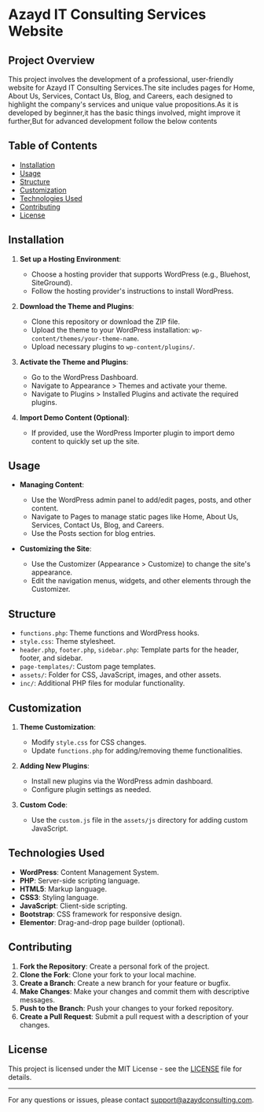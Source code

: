 # Azayd IT Consulting Services Website

## Project Overview
This project involves the development of a professional, user-friendly website for Azayd IT Consulting Services.The site includes pages for Home, About Us, Services, Contact Us, Blog, and Careers, each designed to highlight the company's services and unique value propositions.As it is developed by beginner,it has the basic things involved, might improve it further,But for advanced development follow the below contents   

## Table of Contents
- [Installation](#installation)
- [Usage](#usage)
- [Structure](#structure)
- [Customization](#customization)
- [Technologies Used](#technologies-used)
- [Contributing](#contributing)
- [License](#license)

## Installation
1. **Set up a Hosting Environment**:
   - Choose a hosting provider that supports WordPress (e.g., Bluehost, SiteGround).
   - Follow the hosting provider's instructions to install WordPress.

2. **Download the Theme and Plugins**:
   - Clone this repository or download the ZIP file.
   - Upload the theme to your WordPress installation: `wp-content/themes/your-theme-name`.
   - Upload necessary plugins to `wp-content/plugins/`.

3. **Activate the Theme and Plugins**:
   - Go to the WordPress Dashboard.
   - Navigate to Appearance > Themes and activate your theme.
   - Navigate to Plugins > Installed Plugins and activate the required plugins.

4. **Import Demo Content (Optional)**:
   - If provided, use the WordPress Importer plugin to import demo content to quickly set up the site.

## Usage
- **Managing Content**:
  - Use the WordPress admin panel to add/edit pages, posts, and other content.
  - Navigate to Pages to manage static pages like Home, About Us, Services, Contact Us, Blog, and Careers.
  - Use the Posts section for blog entries.

- **Customizing the Site**:
  - Use the Customizer (Appearance > Customize) to change the site's appearance.
  - Edit the navigation menus, widgets, and other elements through the Customizer.

## Structure
- `functions.php`: Theme functions and WordPress hooks.
- `style.css`: Theme stylesheet.
- `header.php`, `footer.php`, `sidebar.php`: Template parts for the header, footer, and sidebar.
- `page-templates/`: Custom page templates.
- `assets/`: Folder for CSS, JavaScript, images, and other assets.
- `inc/`: Additional PHP files for modular functionality.

## Customization
1. **Theme Customization**:
   - Modify `style.css` for CSS changes.
   - Update `functions.php` for adding/removing theme functionalities.

2. **Adding New Plugins**:
   - Install new plugins via the WordPress admin dashboard.
   - Configure plugin settings as needed.

3. **Custom Code**:
   - Use the `custom.js` file in the `assets/js` directory for adding custom JavaScript.

## Technologies Used
- **WordPress**: Content Management System.
- **PHP**: Server-side scripting language.
- **HTML5**: Markup language.
- **CSS3**: Styling language.
- **JavaScript**: Client-side scripting.
- **Bootstrap**: CSS framework for responsive design.
- **Elementor**: Drag-and-drop page builder (optional).

## Contributing
1. **Fork the Repository**: Create a personal fork of the project.
2. **Clone the Fork**: Clone your fork to your local machine.
3. **Create a Branch**: Create a new branch for your feature or bugfix.
4. **Make Changes**: Make your changes and commit them with descriptive messages.
5. **Push to the Branch**: Push your changes to your forked repository.
6. **Create a Pull Request**: Submit a pull request with a description of your changes.

## License
This project is licensed under the MIT License - see the [LICENSE](LICENSE) file for details.

---

For any questions or issues, please contact [support@azaydconsulting.com](mailto:support@azaydconsulting.com).

